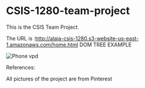 # CSIS-1280-team-project
This is the CSIS Team Project. 

The URL is :http://alaia-csis-1280.s3-website-us-east-1.amazonaws.com/home.html
DOM TREE EXAMPLE 

![Phone vpd](https://user-images.githubusercontent.com/130261752/231383475-c6521028-dab3-450e-aa9f-c164dcfbe165.png)


References:

All pictures of the project are from Pinterest
